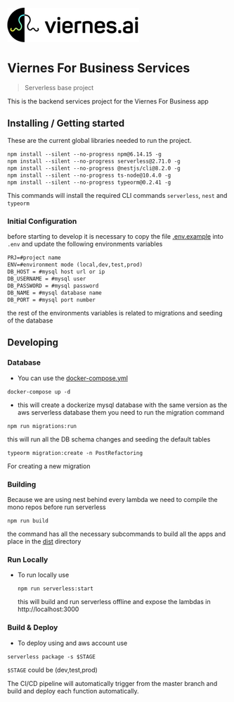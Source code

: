 ![Logo of the project](images/viernes.png?raw=true 'Viernes.Ai')

# Viernes For Business Services

> Serverless base project

This is the backend services project for the Viernes For Business app

## Installing / Getting started

These are the current global libraries needed to run the project.

```shell
npm install --silent --no-progress npm@6.14.15 -g
npm install --silent --no-progress serverless@2.71.0 -g
npm install --silent --no-progress @nestjs/cli@8.2.0 -g
npm install --silent --no-progress ts-node@10.4.0 -g
npm install --silent --no-progress typeorm@0.2.41 -g
```

This commands will install the required CLI commands `serverless`, `nest` and `typeorm`

### Initial Configuration

before starting to develop it is necessary to copy the file [.env.example](.env.example) into `.env` and update the following environments variables

```shell
PRJ=#project name
ENV=#environment mode (local,dev,test,prod)
DB_HOST = #mysql host url or ip
DB_USERNAME = #mysql user
DB_PASSWORD = #mysql password
DB_NAME = #mysql database name
DB_PORT = #mysql port number
```

the rest of the environments variables is related to migrations and seeding of the database

## Developing

### Database

- You can use the [docker-compose.yml](docker-compose.yml)

```shell
docker-compose up -d
```

- this will create a dockerize mysql database with the same version as the aws serverless database them you need to run the migration command

```shell
npm run migrations:run
```

this will run all the DB schema changes and seeding the default tables

```shell
typeorm migration:create -n PostRefactoring
```

For creating a new migration

### Building

Because we are using nest behind every lambda we need to compile the mono repos before run serverless

```shell
npm run build
```

the command has all the necessary subcommands to build all the apps and place in the [dist](dist) directory

### Run Locally

- To run locally use

  ```shell
  npm run serverless:start
  ```

  this will build and run serverless offline and expose the lambdas in http://localhost:3000

### Build & Deploy

- To deploy using and aws account use

```shell
serverless package -s $STAGE
```

`$STAGE` could be (dev,test,prod)

The CI/CD pipeline will automatically trigger from the master branch and build and deploy each function automatically.
